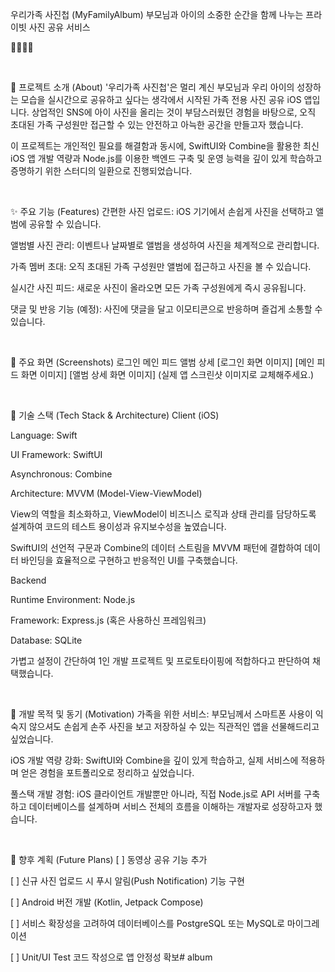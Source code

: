우리가족 사진첩 (MyFamilyAlbum)
부모님과 아이의 소중한 순간을 함께 나누는 프라이빗 사진 공유 서비스

👨‍👩‍👧‍👦

<br>

📖 프로젝트 소개 (About)
'우리가족 사진첩'은 멀리 계신 부모님과 우리 아이의 성장하는 모습을 실시간으로 공유하고 싶다는 생각에서 시작된 가족 전용 사진 공유 iOS 앱입니다. 상업적인 SNS에 아이 사진을 올리는 것이 부담스러웠던 경험을 바탕으로, 오직 초대된 가족 구성원만 접근할 수 있는 안전하고 아늑한 공간을 만들고자 했습니다.

이 프로젝트는 개인적인 필요를 해결함과 동시에, SwiftUI와 Combine을 활용한 최신 iOS 앱 개발 역량과 Node.js를 이용한 백엔드 구축 및 운영 능력을 깊이 있게 학습하고 증명하기 위한 스터디의 일환으로 진행되었습니다.

<br>

✨ 주요 기능 (Features)
간편한 사진 업로드: iOS 기기에서 손쉽게 사진을 선택하고 앨범에 공유할 수 있습니다.

앨범별 사진 관리: 이벤트나 날짜별로 앨범을 생성하여 사진을 체계적으로 관리합니다.

가족 멤버 초대: 오직 초대된 가족 구성원만 앨범에 접근하고 사진을 볼 수 있습니다.

실시간 사진 피드: 새로운 사진이 올라오면 모든 가족 구성원에게 즉시 공유됩니다.

댓글 및 반응 기능 (예정): 사진에 댓글을 달고 이모티콘으로 반응하며 즐겁게 소통할 수 있습니다.

<br>

📱 주요 화면 (Screenshots)
로그인	메인 피드	앨범 상세
[로그인 화면 이미지]	[메인 피드 화면 이미지]	[앨범 상세 화면 이미지]
(실제 앱 스크린샷 이미지로 교체해주세요.)

<br>

🔧 기술 스택 (Tech Stack & Architecture)
Client (iOS)

Language: Swift

UI Framework: SwiftUI

Asynchronous: Combine

Architecture: MVVM (Model-View-ViewModel)

View의 역할을 최소화하고, ViewModel이 비즈니스 로직과 상태 관리를 담당하도록 설계하여 코드의 테스트 용이성과 유지보수성을 높였습니다.

SwiftUI의 선언적 구문과 Combine의 데이터 스트림을 MVVM 패턴에 결합하여 데이터 바인딩을 효율적으로 구현하고 반응적인 UI를 구축했습니다.

Backend

Runtime Environment: Node.js

Framework: Express.js (혹은 사용하신 프레임워크)

Database: SQLite

가볍고 설정이 간단하여 1인 개발 프로젝트 및 프로토타이핑에 적합하다고 판단하여 채택했습니다.

<br>

🚀 개발 목적 및 동기 (Motivation)
가족을 위한 서비스: 부모님께서 스마트폰 사용이 익숙지 않으셔도 손쉽게 손주 사진을 보고 저장하실 수 있는 직관적인 앱을 선물해드리고 싶었습니다.

iOS 개발 역량 강화: SwiftUI와 Combine을 깊이 있게 학습하고, 실제 서비스에 적용하며 얻은 경험을 포트폴리오로 정리하고 싶었습니다.

풀스택 개발 경험: iOS 클라이언트 개발뿐만 아니라, 직접 Node.js로 API 서버를 구축하고 데이터베이스를 설계하며 서비스 전체의 흐름을 이해하는 개발자로 성장하고자 했습니다.

<br>

🌱 향후 계획 (Future Plans)
[ ] 동영상 공유 기능 추가

[ ] 신규 사진 업로드 시 푸시 알림(Push Notification) 기능 구현

[ ] Android 버전 개발 (Kotlin, Jetpack Compose)

[ ] 서비스 확장성을 고려하여 데이터베이스를 PostgreSQL 또는 MySQL로 마이그레이션

[ ] Unit/UI Test 코드 작성으로 앱 안정성 확보# album
